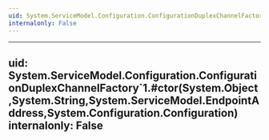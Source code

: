 ```yaml
---
uid: System.ServiceModel.Configuration.ConfigurationDuplexChannelFactory`1
internalonly: False
---
```


---
uid: System.ServiceModel.Configuration.ConfigurationDuplexChannelFactory`1.#ctor(System.Object,System.String,System.ServiceModel.EndpointAddress,System.Configuration.Configuration)
internalonly: False
---

